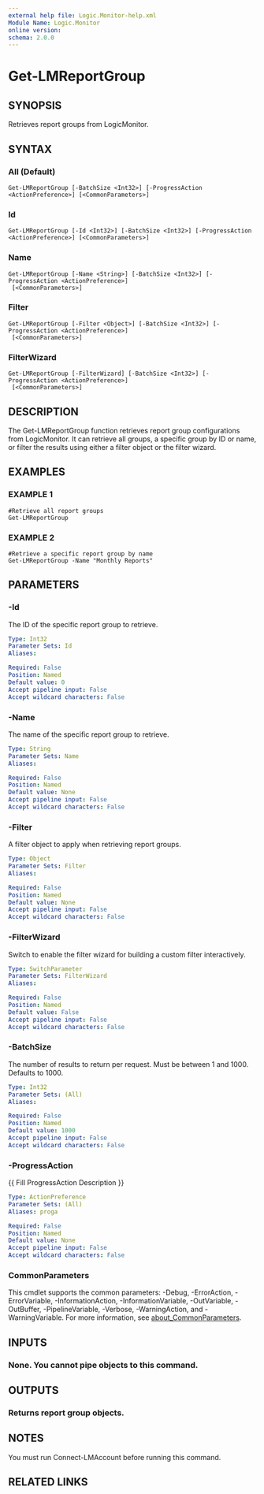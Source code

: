 ```yaml
---
external help file: Logic.Monitor-help.xml
Module Name: Logic.Monitor
online version:
schema: 2.0.0
---
```


# Get-LMReportGroup

## SYNOPSIS
Retrieves report groups from LogicMonitor.

## SYNTAX

### All (Default)
```
Get-LMReportGroup [-BatchSize <Int32>] [-ProgressAction <ActionPreference>] [<CommonParameters>]
```

### Id
```
Get-LMReportGroup [-Id <Int32>] [-BatchSize <Int32>] [-ProgressAction <ActionPreference>] [<CommonParameters>]
```

### Name
```
Get-LMReportGroup [-Name <String>] [-BatchSize <Int32>] [-ProgressAction <ActionPreference>]
 [<CommonParameters>]
```

### Filter
```
Get-LMReportGroup [-Filter <Object>] [-BatchSize <Int32>] [-ProgressAction <ActionPreference>]
 [<CommonParameters>]
```

### FilterWizard
```
Get-LMReportGroup [-FilterWizard] [-BatchSize <Int32>] [-ProgressAction <ActionPreference>]
 [<CommonParameters>]
```

## DESCRIPTION
The Get-LMReportGroup function retrieves report group configurations from LogicMonitor.
It can retrieve all groups, a specific group by ID or name, or filter the results using either a filter object or the filter wizard.

## EXAMPLES

### EXAMPLE 1
```
#Retrieve all report groups
Get-LMReportGroup
```

### EXAMPLE 2
```
#Retrieve a specific report group by name
Get-LMReportGroup -Name "Monthly Reports"
```

## PARAMETERS

### -Id
The ID of the specific report group to retrieve.

```yaml
Type: Int32
Parameter Sets: Id
Aliases:

Required: False
Position: Named
Default value: 0
Accept pipeline input: False
Accept wildcard characters: False
```

### -Name
The name of the specific report group to retrieve.

```yaml
Type: String
Parameter Sets: Name
Aliases:

Required: False
Position: Named
Default value: None
Accept pipeline input: False
Accept wildcard characters: False
```

### -Filter
A filter object to apply when retrieving report groups.

```yaml
Type: Object
Parameter Sets: Filter
Aliases:

Required: False
Position: Named
Default value: None
Accept pipeline input: False
Accept wildcard characters: False
```

### -FilterWizard
Switch to enable the filter wizard for building a custom filter interactively.

```yaml
Type: SwitchParameter
Parameter Sets: FilterWizard
Aliases:

Required: False
Position: Named
Default value: False
Accept pipeline input: False
Accept wildcard characters: False
```

### -BatchSize
The number of results to return per request.
Must be between 1 and 1000.
Defaults to 1000.

```yaml
Type: Int32
Parameter Sets: (All)
Aliases:

Required: False
Position: Named
Default value: 1000
Accept pipeline input: False
Accept wildcard characters: False
```

### -ProgressAction
{{ Fill ProgressAction Description }}

```yaml
Type: ActionPreference
Parameter Sets: (All)
Aliases: proga

Required: False
Position: Named
Default value: None
Accept pipeline input: False
Accept wildcard characters: False
```

### CommonParameters
This cmdlet supports the common parameters: -Debug, -ErrorAction, -ErrorVariable, -InformationAction, -InformationVariable, -OutVariable, -OutBuffer, -PipelineVariable, -Verbose, -WarningAction, and -WarningVariable. For more information, see [about_CommonParameters](http://go.microsoft.com/fwlink/?LinkID=113216).

## INPUTS

### None. You cannot pipe objects to this command.
## OUTPUTS

### Returns report group objects.
## NOTES
You must run Connect-LMAccount before running this command.

## RELATED LINKS
